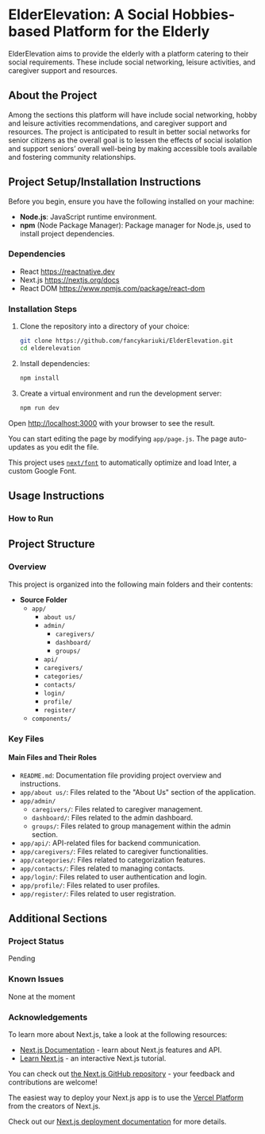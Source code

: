 # ElderElevation: A Social Hobbies-based Platform for the Elderly
ElderElevation aims to provide the elderly with a platform catering to their social requirements. These include social networking, leisure activities, and caregiver support and resources.

## About the Project

Among the sections this platform will have include social networking, hobby and leisure activities recommendations, and caregiver support and resources. The project is anticipated to result in better social networks for senior citizens as the overall goal is to lessen the effects of social isolation and support seniors’ overall well-being by making accessible tools available and fostering community relationships.


## Project Setup/Installation Instructions

Before you begin, ensure you have the following installed on your machine:
- **Node.js**: JavaScript runtime environment.
- **npm** (Node Package Manager): Package manager for Node.js, used to install project dependencies.

### Dependencies
* React
  https://reactnative.dev
* Next.js
  https://nextjs.org/docs
* React DOM
  https://www.npmjs.com/package/react-dom

### Installation Steps
1. Clone the repository into a directory of your choice:
   ```bash
   git clone https://github.com/fancykariuki/ElderElevation.git
   cd elderelevation
   ```

2. Install dependencies:
   ```bash
   npm install
   ```
   
3. Create a virtual environment and run the development server:
   ```bash
   npm run dev
   ```

Open [http://localhost:3000](http://localhost:3000) with your browser to see the result.

You can start editing the page by modifying `app/page.js`. The page auto-updates as you edit the file.

This project uses [`next/font`](https://nextjs.org/docs/basic-features/font-optimization) to automatically optimize and load Inter, a custom Google Font.

## Usage Instructions
### How to Run

## Project Structure

### Overview

This project is organized into the following main folders and their contents:

- **Source Folder**
  - `app/`
    - `about us/`
    - `admin/`
      - `caregivers/`
      - `dashboard/`
      - `groups/`
    - `api/`
    - `caregivers/`
    - `categories/`
    - `contacts/`
    - `login/`
    - `profile/`
    - `register/`
  - `components/`

### Key Files

#### Main Files and Their Roles

- `README.md`: Documentation file providing project overview and instructions.
- `app/about us/`: Files related to the "About Us" section of the application.
- `app/admin/`
  - `caregivers/`: Files related to caregiver management.
  - `dashboard/`: Files related to the admin dashboard.
  - `groups/`: Files related to group management within the admin section.
- `app/api/`: API-related files for backend communication.
- `app/caregivers/`: Files related to caregiver functionalities.
- `app/categories/`: Files related to categorization features.
- `app/contacts/`: Files related to managing contacts.
- `app/login/`: Files related to user authentication and login.
- `app/profile/`: Files related to user profiles.
- `app/register/`: Files related to user registration.


## Additional Sections
### Project Status
Pending

### Known Issues
None at the moment

### Acknowledgements
To learn more about Next.js, take a look at the following resources:

- [Next.js Documentation](https://nextjs.org/docs) - learn about Next.js features and API.
- [Learn Next.js](https://nextjs.org/learn) - an interactive Next.js tutorial.

You can check out [the Next.js GitHub repository](https://github.com/vercel/next.js/) - your feedback and contributions are welcome!

The easiest way to deploy your Next.js app is to use the [Vercel Platform](https://vercel.com/new?utm_medium=default-template&filter=next.js&utm_source=create-next-app&utm_campaign=create-next-app-readme) from the creators of Next.js.

Check out our [Next.js deployment documentation](https://nextjs.org/docs/deployment) for more details.


